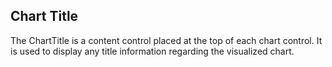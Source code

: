## Chart Title
The ChartTitle is a content control placed at the top of each chart control. It is used to display any title information regarding the visualized chart.